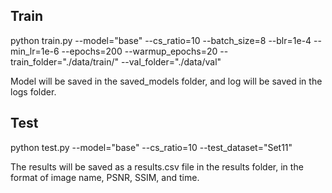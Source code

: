 
## Train

python train.py --model="base" --cs_ratio=10 --batch_size=8 --blr=1e-4 --min_lr=1e-6 --epochs=200 --warmup_epochs=20 --train_folder="./data/train/" --val_folder="./data/val"


Model will be saved in the saved_models folder, and log will be saved in the logs folder.

## Test

python test.py --model="base" --cs_ratio=10 --test_dataset="Set11"


The results will be saved as a results.csv file in the results folder, in the format of image name, PSNR, SSIM, and time.
